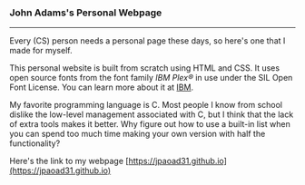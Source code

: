 ### John Adams's Personal Webpage

---

Every (CS) person needs a personal page these days, so here's one that I made for myself.

This personal website is built from scratch using HTML and CSS. It uses open source fonts from the font family _IBM Plex®_ in use under the SIL Open Font License. You can learn more about it at [IBM](https://www.ibm.com/plex/).

My favorite programming language is C. Most people I know from school dislike the low-level management associated with C, but I think that the lack of extra tools makes it better. Why figure out how to use a built-in list when you can spend too much time making your own version with half the functionality?

Here's the link to my webpage [https://jpaoad31.github.io](https://jpaoad31.github.io)

